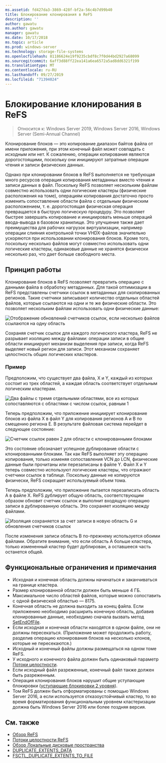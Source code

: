 ```yaml
---
ms.assetid: fd427da3-3869-428f-bf2a-56c4b7d99b40
title: Блокирование клонирования в ReFS
description: ''
author: gawatu
ms.author: gawatu
manager: gawatu
ms.date: 10/17/2018
ms.topic: article
ms.prod: windows-server
ms.technology: storage-file-systems
ms.openlocfilehash: 81186624e19f9235cbdf8c7f0d44bd2927a68099
ms.sourcegitcommit: 6aff3d88ff22ea141a6ea6572a5ad8dd6321f199
ms.translationtype: MT
ms.contentlocale: ru-RU
ms.lasthandoff: 09/27/2019
ms.locfileid: "71394024"
---
```

# <a name="block-cloning-on-refs"></a>Блокирование клонирования в ReFS

>Относится к: Windows Server 2019, Windows Server 2016, Windows Server (Semi-Annual Channel)

Клонирование блоков — это копирование диапазон байтов файла от имени приложения, при этом конечный файл может совпадать с исходным или нет. К сожалению, операции копирования являются дорогостоящими, поскольку они инициируют затратные операции чтения и записи физических данных. 

Однако при клонировании блоков в ReFS выполняется не требующая много ресурсов операция копирования метаданных вместо чтения и записи данных в файл. Поскольку ReFS позволяет нескольким файлам совместно использовать одни логические кластеры (физические расположения на томе), операциям копирования достаточно просто изменить сопоставление области файла с отдельным физическим расположением, т. е. дорогостоящая физическая операция превращается в быструю логическую процедуру. Это позволяет быстрее завершать копирование и инициировать меньше операций ввода-вывода в базовом хранилище. Это улучшение также дает преимущества для рабочих нагрузок виртуализации, например операции слияния контрольной точки VHDX-файлов значительно ускоряются при использовании клонирования блоков. Кроме того, поскольку несколько файлов могут совместно использовать одни логические кластеры, одинаковые данные не хранятся физически несколько раз, что дает больше свободного места. 
  
## <a name="how-it-works"></a>Принцип работы 

Клонирование блоков в ReFS позволяет превратить операцию с данными файла в обработку метаданных. Для такой оптимизации в ReFS представлены счетчики ссылок в метаданных для скопированных регионов. Такие счетчики записывают количество отдельных областей файлов, которые ссылаются на одни и те же физические области. Это позволяет нескольким файлам использовать одни физические данные:

![Отображение обновлений счетчиков ссылок, если несколько файлов ссылаются на одну область](media/ref-count-example.gif)

Сохраняя счетчик ссылок для каждого логического кластера, ReFS не разрывает изоляцию между файлами: операции записи в общие области инициируют механизм выделения при записи, когда ReFS выделяет новый регион для записи. Этот механизм сохраняет целостность общих логических кластеров. 

### <a name="example"></a>Пример
Предположим, что существует два файла, X и Y, каждый из которых состоит из трех областей, а каждая область соответствует отдельным логическим кластерам.

![Два файлы с тремя отдельными областями, все из которых сопоставляются с областями с числом ссылок, равным 1](media/block-clone-1.png)

Теперь предположим, что приложение инициирует клонирование блоков из файла X в файл Y для копирования регионов A и B по смещению региона E. В результате файловая система перейдет в следующее состояние:

![Счетчик ссылок равен 2 для области с клонированными блоками](media/block-clone-2.png)

Это состояние обозначает успешное дублирование области с клонированными блоками. Так как ReFS выполняет эту операцию копирования, только изменяя сопоставления VCN до LCN, физические данные были прочитаны или перезаписаны в файле Y. Файл X и Y теперь совместно используют логические кластеры, что отражают счетчики ссылок в таблице. Поскольку данные не копируются физически, ReFS сокращает используемый объем тома. 

Теперь предположим, что приложение пытается перезаписать область A в файле X. ReFS дублирует общую область, соответствующим образом обновит счетчик ссылок и выполнит входящую операцию записи в дублированную область. Это сохраняет изоляцию между файлами.   

![Изоляция сохраняется за счет записи в новую область G и обновления счетчиков ссылок](media/block-clone-3.png)

После изменения записи область B по-прежнему используется обоими файлами. Обратите внимание, что если область A больше кластера, только измененный кластер будет дублирован, а оставшееся часть останется общей.


## <a name="functionality-restrictions-and-remarks"></a>Функциональные ограничения и примечания
- Исходная и конечная область должны начинаться и заканчиваться на границе кластера. 
- Размер клонированной области должен быть меньше 4 ГБ. 
- Максимальное число областей файлов, которые можно сопоставить с одной физической областью — 8175.
- Конечная область не должна выходить за конец файла. Если приложению необходимо расширить конечную область, добавив клонированные данные, необходимо сначала вызвать метод [SetEndOfFile](https://msdn.microsoft.com/library/windows/desktop/aa365531(v=vs.85).aspx). 
- Если исходная и конечная области находятся в одном файле, они не должны пересекаться. (Приложение может продолжить работу, разделив операцию клонирования блоков на несколько клонов, которые не пересекаются.)
- Исходный и конечный файлы должны размещаться на одном томе ReFS. 
- У исходного и конечного файла должен быть одинаковый параметр [Потоки целостности](https://msdn.microsoft.com/library/windows/desktop/gg258117(v=vs.85).aspx). 
- Если исходный файл разреженные, конечный файл также должен быть разреженным. 
- Операция клонирования блоков нарушит общие уступающие блокировки ([уступающие блокировки 2 уровня](https://msdn.microsoft.com/library/windows/desktop/aa365713(v=vs.85).aspx)).
- Том ReFS должен быть отформатированы с помощью Windows Server 2016, а если используется отказоустойчивый кластер, то во время форматирования функциональным уровнем кластеризации должна быть Windows Server 2016 или более поздняя версия. 

## <a name="see-also"></a>См. также

-   [Обзор ReFS](refs-overview.md)
-   [Потоки целостности ReFS](integrity-streams.md)
-   [Обзор Локальные дисковые пространства](../storage-spaces/storage-spaces-direct-overview.md)
-   [DUPLICATE_EXTENTS_DATA](https://msdn.microsoft.com/library/windows/desktop/mt590821(v=vs.85).aspx)
-   [FSCTL_DUPLICATE_EXTENTS_TO_FILE](https://msdn.microsoft.com/library/windows/desktop/mt590823(v=vs.85).aspx)
